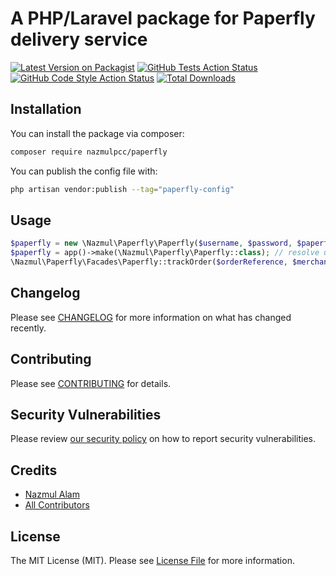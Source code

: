 # A PHP/Laravel package for Paperfly delivery service

[![Latest Version on Packagist](https://img.shields.io/packagist/v/nazmulpcc/paperfly.svg?style=flat-square)](https://packagist.org/packages/nazmulpcc/paperfly)
[![GitHub Tests Action Status](https://img.shields.io/github/actions/workflow/status/nazmulpcc/paperfly/run-tests.yml?branch=main&label=tests&style=flat-square)](https://github.com/nazmulpcc/paperfly/actions?query=workflow%3Arun-tests+branch%3Amain)
[![GitHub Code Style Action Status](https://img.shields.io/github/actions/workflow/status/nazmulpcc/paperfly/fix-php-code-style-issues.yml?branch=main&label=code%20style&style=flat-square)](https://github.com/nazmulpcc/paperfly/actions?query=workflow%3A"Fix+PHP+code+style+issues"+branch%3Amain)
[![Total Downloads](https://img.shields.io/packagist/dt/nazmulpcc/paperfly.svg?style=flat-square)](https://packagist.org/packages/nazmulpcc/paperfly)
## Installation

You can install the package via composer:

```bash
composer require nazmulpcc/paperfly
```

You can publish the config file with:

```bash
php artisan vendor:publish --tag="paperfly-config"
```

## Usage

```php
$paperfly = new \Nazmul\Paperfly\Paperfly($username, $password, $paperflyKey); // create manually
$paperfly = app()->make(\Nazmul\Paperfly\Paperfly::class); // resolve using the container
\Nazmul\Paperfly\Facades\Paperfly::trackOrder($orderReference, $merchantCode); // using the facade
```

## Changelog

Please see [CHANGELOG](CHANGELOG.md) for more information on what has changed recently.

## Contributing

Please see [CONTRIBUTING](CONTRIBUTING.md) for details.

## Security Vulnerabilities

Please review [our security policy](../../security/policy) on how to report security vulnerabilities.

## Credits

- [Nazmul Alam](https://github.com/nazmulpcc)
- [All Contributors](../../contributors)

## License

The MIT License (MIT). Please see [License File](LICENSE.md) for more information.

